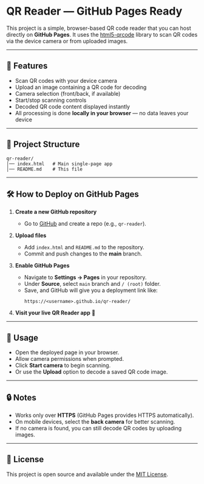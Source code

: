 # QR Reader — GitHub Pages Ready

This project is a simple, browser-based QR code reader that you can host directly on **GitHub Pages**. It uses the [html5-qrcode](https://github.com/mebjas/html5-qrcode) library to scan QR codes via the device camera or from uploaded images.

---

## 🚀 Features
- Scan QR codes with your device camera
- Upload an image containing a QR code for decoding
- Camera selection (front/back, if available)
- Start/stop scanning controls
- Decoded QR code content displayed instantly
- All processing is done **locally in your browser** — no data leaves your device

---

## 📂 Project Structure
```
qr-reader/
│── index.html   # Main single-page app
│── README.md    # This file
```

---

## 🛠️ How to Deploy on GitHub Pages

1. **Create a new GitHub repository**
   - Go to [GitHub](https://github.com/new) and create a repo (e.g., `qr-reader`).

2. **Upload files**
   - Add `index.html` and `README.md` to the repository.
   - Commit and push changes to the **main** branch.

3. **Enable GitHub Pages**
   - Navigate to **Settings → Pages** in your repository.
   - Under **Source**, select `main` branch and `/ (root)` folder.
   - Save, and GitHub will give you a deployment link like:
     ```
     https://<username>.github.io/qr-reader/
     ```

4. **Visit your live QR Reader app** 🎉

---

## 📱 Usage
- Open the deployed page in your browser.
- Allow camera permissions when prompted.
- Click **Start camera** to begin scanning.
- Or use the **Upload** option to decode a saved QR code image.

---

## 🔒 Notes
- Works only over **HTTPS** (GitHub Pages provides HTTPS automatically).
- On mobile devices, select the **back camera** for better scanning.
- If no camera is found, you can still decode QR codes by uploading images.

---

## 📜 License
This project is open source and available under the [MIT License](LICENSE).
